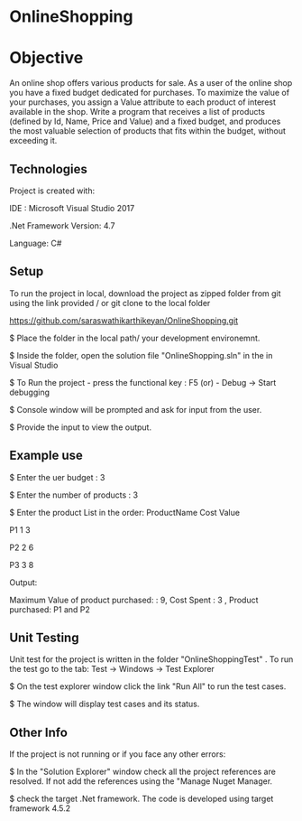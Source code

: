 # OnlineShopping

# Objective
An online shop offers various products for sale. 
As a user of the online shop you have a fixed budget dedicated for purchases. 
To maximize the value of your purchases, you assign a Value attribute to each product of interest available in the shop. 
Write a program that receives a list of products (defined by Id, Name, Price and Value) and a fixed budget, and produces the most valuable selection of products that fits within the budget, without exceeding it. 

## Technologies
Project is created with:

 IDE : Microsoft Visual Studio 2017 
 
.Net Framework Version: 4.7

Language: C#

## Setup
To run the project in local, download the project as zipped folder from git using the link provided / or git clone to the local folder

https://github.com/saraswathikarthikeyan/OnlineShopping.git

$ Place the folder in the local path/ your development environemnt.

$ Inside the folder, open the solution file "OnlineShopping.sln" in the in Visual Studio 

$ To Run the project - press the functional key : F5 (or)
                  - Debug -> Start debugging
                  
$ Console window will be prompted and ask for input from the user.

$ Provide the input to view the output.

## Example use
$ Enter the uer budget : 3

$ Enter the number of products : 3

$ Enter the product List in the order: ProductName Cost Value

P1 1 3

P2 2 6

P3 3 8

Output: 

Maximum Value of product purchased: : 9, Cost Spent : 3 , Product purchased: P1 and P2

## Unit Testing
Unit test for the project is written in the folder "OnlineShoppingTest" . To run the test go to the tab: 
  Test -> Windows -> Test Explorer
 
 $ On the test explorer window click the link "Run All" to run the test cases.
 
 $ The window will display test cases and its status.
 
 ## Other Info
 If the project is not running or if you face any other errors:
 
$ In the "Solution Explorer" window check all the project references are resolved. 
If not add the references using the "Manage Nuget Manager.

$ check the target .Net framework. The code is developed using target framework 4.5.2
